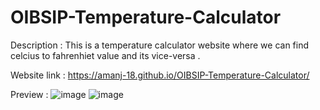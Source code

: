 # OIBSIP-Temperature-Calculator

Description : 
This is a temperature calculator website where we can find celcius to fahrenhiet value and its vice-versa .

Website link :
https://amanj-18.github.io/OIBSIP-Temperature-Calculator/

Preview : 
![image](https://user-images.githubusercontent.com/89749348/185643773-5b696c48-336c-4b4e-8386-3a7ab90db9f6.png)
![image](https://user-images.githubusercontent.com/89749348/185643885-af72046b-dc36-4713-b70f-1946328e3a62.png)
